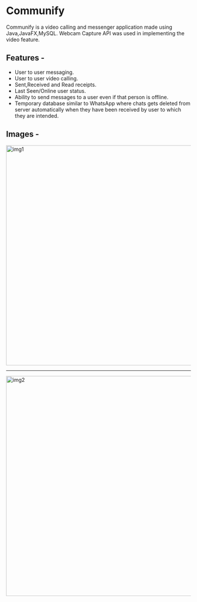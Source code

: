 # Communify
Communify is a video calling and messenger application made using Java,JavaFX,MySQL.
Webcam Capture API was used in implementing the video feature.
## Features -
* User to user messaging.
* User to user video calling.
* Sent,Received and Read receipts.
* Last Seen/Online user status.
* Ability to send messages to a user even if that person is offline.
* Temporary database similar to WhatsApp where chats gets deleted from server automatically when they have been received by user to which they are intended.

## Images -

<img width="600" alt="img1" src="https://user-images.githubusercontent.com/54702967/109430800-1b961300-7a29-11eb-8eeb-ede34545b37a.PNG">

-----------------------------------------------------------------

<img width="600" alt="img2" src="https://user-images.githubusercontent.com/54702967/109430815-2cdf1f80-7a29-11eb-98cd-30e720932e4a.PNG">
